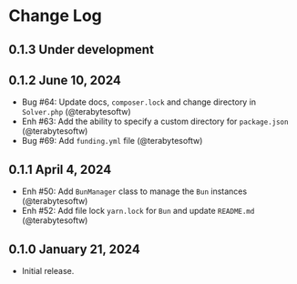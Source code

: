 Change Log
==========

## 0.1.3 Under development

## 0.1.2 June 10, 2024

- Bug #64: Update docs, `composer.lock` and change directory in `Solver.php` (@terabytesoftw)
- Enh #63: Add the ability to specify a custom directory for `package.json` (@terabytesoftw)
- Bug #69: Add `funding.yml` file (@terabytesoftw)

## 0.1.1 April 4, 2024

- Enh #50: Add `BunManager` class to manage the `Bun` instances (@terabytesoftw)
- Enh #52: Add file lock `yarn.lock` for `Bun` and update `README.md` (@terabytesoftw)

## 0.1.0 January 21, 2024

- Initial release.
